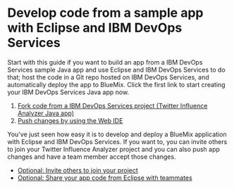 # Develop code from a sample app with Eclipse and IBM DevOps Services
Start with this guide if you want to build an app from a IBM DevOps Services 
sample Java app and use Eclipse and IBM DevOps Services to do that; 
host the code in a Git repo hosted on IBM DevOps Services, and automatically deploy
the app to BlueMix. Click the first link to start creating your IBM DevOps Services Java app now.

1. [Fork code from a IBM DevOps Services project (Twitter Influence Analyzer Java app)](../guidejheclipse/forktwitterapp)
2. [Push changes by using the Web IDE](../guidejheclipse/pushfromeclipse)

You've just seen how easy it is to develop and deploy a BlueMix application with Eclipse and IBM DevOps Services. If
you want to, you can invite others to join your Twitter Influence Analyzer project and 
you can also push app changes and have a team member accept those changes. 

* [Optional: Invite others to join your project](../invite)
* [Optional: Share your app code from Eclipse with teammates](../sharecode)



